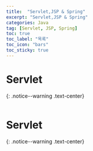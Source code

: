 ```yaml
---
title:  "Servlet,JSP & Spring"
excerpt: "Servlet,JSP & Spring"
categories: Java
tag: [Servlet, JSP, Spring]
toc: true
toc_label: "목록"
toc_icon: "bars"
toc_sticky: true
---
```


# Servlet
{: .notice--warning .text-center}

```java

```

# Servlet
{: .notice--warning .text-center}

```java

```